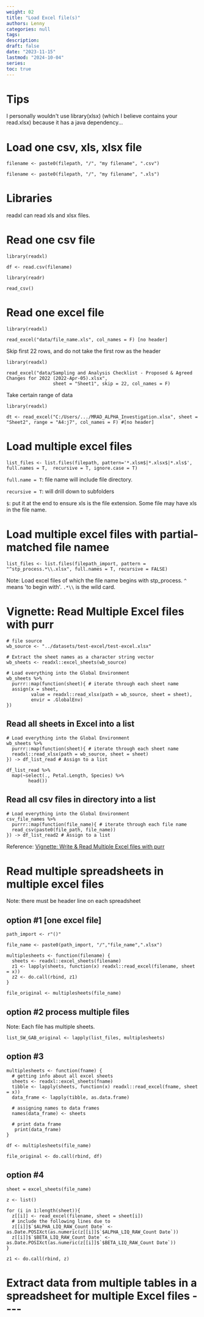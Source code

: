 ```yaml
---
weight: 02
title: "Load Excel file(s)"
authors: Lenny
categories: null
tags: 
description: 
draft: false
date: "2023-11-15"
lastmod: "2024-10-04"
series:
toc: true
---
```



<!--more-->


# Tips

I personally wouldn't use library(xlsx) (which I believe contains your read.xlsx) because it has a java dependency...

# Load one csv, xls, xlsx file

```
filename <- paste0(filepath, "/", "my filename", ".csv")

filename <- paste0(filepath, "/", "my filename", ".xls")

```

# Libraries

readxl can read xls and xlsx files.

# Read one csv file

```
library(readxl)

df <- read.csv(filename)
```

```
library(readr)

read_csv()
```

# Read one excel file
```
library(readxl)
 
read_excel("data/file_name.xls", col_names = F) [no header]
```

Skip first 22 rows, and do not take the first row as the header
 
```
library(readxl)
 
read_excel("data/Sampling and Analysis Checklist - Proposed & Agreed Changes for 2022 (2022-Apr-05).xlsx", 
                 sheet = "Sheet1", skip = 22, col_names = F)
```

Take certain range of data
```
library(readxl)
 
dt <- read_excel("C:/Users/.../MRAD_ALPHA_Investigation.xlsx", sheet = "Sheet2", range = "A4:j7", col_names = F) #[no header]
```



# Load multiple excel files

```
list_files <- list.files(filepath, pattern='*.xlsm$|*.xlsx$|*.xls$', full.names = T,  recursive = T, ignore.case = T)
```

`full.name = T`: file name will include file directory.

`recursive = T`: will drill down to subfolders

`$`: put it at the end to ensure xls is the file extension.  Some file may have xls in the file name.


# Load multiple excel files with partial-matched file namee

```
list_files <- list.files(filepath_import, pattern = "^stp_process.*\\.xlsx", full.names = T, recursive = FALSE)
```

Note: Load excel files of which the file name begins with stp_process. `^` means 'to begin with'. `.*\\` is the wild card.


# Vignette: Read Multiple Excel files with purr

```
# file source
wb_source <- "../datasets/test-excel/test-excel.xlsx"
```

```
# Extract the sheet names as a character string vector
wb_sheets <- readxl::excel_sheets(wb_source)
```

```
# Load everything into the Global Environment
wb_sheets %>%
  purrr::map(function(sheet){ # iterate through each sheet name
  assign(x = sheet,
         value = readxl::read_xlsx(path = wb_source, sheet = sheet),
         envir = .GlobalEnv)
})
```

## Read all sheets in Excel into a list

```
# Load everything into the Global Environment
wb_sheets %>%
  purrr::map(function(sheet){ # iterate through each sheet name
  readxl::read_xlsx(path = wb_source, sheet = sheet)
}) -> df_list_read # Assign to a list
```


```
df_list_read %>%
  map(~select(., Petal.Length, Species) %>%
        head())
```

## Read all csv files in directory into a list

```
# Load everything into the Global Environment
csv_file_names %>%
  purrr::map(function(file_name){ # iterate through each file name
  read_csv(paste0(file_path, file_name))
}) -> df_list_read2 # Assign to a list
```

Reference: <a href = "https://martinctc.github.io/blog/vignette-write-and-read-multiple-excel-files-with-purrr/" target="_blank" rel="noopener noreferrer">Vignette: Write & Read Multiple Excel files with purr</a>


# Read multiple spreadsheets in multiple excel files

Note: there must be header line on each spreadsheet

## option #1 [one excel file]
``` 
path_import <- r"()"
 
file_name <- paste0(path_import, "/","file_name",".xlsx")

multiplesheets <- function(filename) {
  sheets <- readxl::excel_sheets(filename)
  z1 <- lapply(sheets, function(x) readxl::read_excel(filename, sheet = x))
  z2 <- do.call(rbind, z1)
}
 
file_original <- multiplesheets(file_name)
```

## option #2 process multiple files

Note: Each file has multiple sheets.

```
list_SW_GAB_original <- lapply(list_files, multiplesheets)
``` 
 
## option #3

```
multiplesheets <- function(fname) {
  # getting info about all excel sheets
  sheets <- readxl::excel_sheets(fname)
  tibble <- lapply(sheets, function(x) readxl::read_excel(fname, sheet = x))
  data_frame <- lapply(tibble, as.data.frame)
 
  # assigning names to data frames
  names(data_frame) <- sheets
 
  # print data frame
   print(data_frame)
}
 
df <- multiplesheets(file_name)
 
file_original <- do.call(rbind, df)
```

## option #4

```
sheet = excel_sheets(file_name)
 
z <- list()
 
for (i in 1:length(sheet)){
  z[[i]] <- read_excel(filename, sheet = sheet[i])
  # include the following lines due to
  z[[i]]$`$ALPHA_LIQ_RAW_Count Date` <- as.Date.POSIXct(as.numeric(z[[i]]$`$ALPHA_LIQ_RAW_Count Date`))
  z[[i]]$`$BETA_LIQ_RAW_Count Date` <- as.Date.POSIXct(as.numeric(z[[i]]$`$BETA_LIQ_RAW_Count Date`))
}
 
z1 <- do.call(rbind, z)
```

# Extract data from multiple tables in a spreadsheet for multiple Excel files ----
